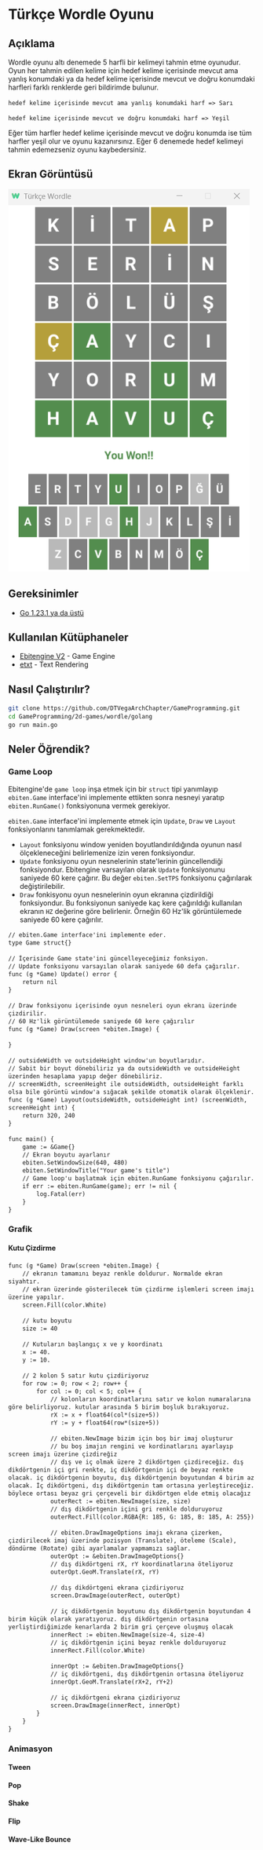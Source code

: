 # Türkçe Wordle Oyunu

## Açıklama

Wordle oyunu altı denemede 5 harfli bir kelimeyi tahmin etme oyunudur.
Oyun her tahmin edilen kelime için hedef kelime içerisinde mevcut ama yanlış konumdaki ya da hedef kelime içerisinde mevcut ve doğru konumdaki harfleri farklı renklerde geri bildirimde bulunur.

`hedef kelime içerisinde mevcut ama yanlış konumdaki harf => Sarı`

`hedef kelime içerisinde mevcut ve doğru konumdaki harf => Yeşil`

Eğer tüm harfler hedef kelime içerisinde mevcut ve doğru konumda ise tüm harfler yeşil olur ve oyunu kazanırsınız.
Eğer 6 denemede hedef kelimeyi tahmin edemezseniz oyunu kaybedersiniz.

## Ekran Görüntüsü

![Türkçe Wordle](./wordle.png)

## Gereksinimler

- [Go 1.23.1 ya da üstü](https://go.dev/)

## Kullanılan Kütüphaneler

- [Ebitengine V2](https://github.com/hajimehoshi/ebiten) - Game Engine
- [etxt](https://github.com/tinne26/etxt) - Text Rendering

## Nasıl Çalıştırılır?

```bash
git clone https://github.com/DTVegaArchChapter/GameProgramming.git
cd GameProgramming/2d-games/wordle/golang
go run main.go
```

## Neler Öğrendik?

### Game Loop

Ebitengine'de `game loop` inşa etmek için bir `struct` tipi yanımlayıp `ebiten.Game` interface'ini implemente ettikten sonra nesneyi yaratıp `ebiten.RunGame()` fonksiyonuna vermek gerekiyor.

`ebiten.Game` interface'ini implemente etmek için `Update`, `Draw` ve `Layout` fonksiyonlarını tanımlamak gerekmektedir.

- `Layout` fonksiyonu window yeniden boyutlandırıldığında oyunun nasıl ölçekleneceğini belirlemenize izin veren fonksiyondur.
- `Update` fonksiyonu oyun nesnelerinin state'lerinin güncellendiği fonksiyondur. Ebitengine varsayılan olarak `Update` fonksiyonunu saniyede 60 kere çağırır. Bu değer `ebiten.SetTPS` fonksiyonu çağırılarak değiştirilebilir.
- `Draw` fonkisyonu oyun nesnelerinin oyun ekranına çizdirildiği fonksiyondur. Bu fonksiyonun saniyede kaç kere çağırıldığı kullanılan ekranın `HZ` değerine göre belirlenir. Örneğin 60 Hz'lik görüntülemede saniyede 60 kere çağırılır.

```golang
// ebiten.Game interface'ini implemente eder.
type Game struct{}

// İçerisinde Game state'ini güncelleyeceğimiz fonksiyon.
// Update fonksiyonu varsayılan olarak saniyede 60 defa çağırılır.
func (g *Game) Update() error {
    return nil
}

// Draw fonksiyonu içerisinde oyun nesneleri oyun ekranı üzerinde çizdirilir.
// 60 Hz'lik görüntülemede saniyede 60 kere çağırılır
func (g *Game) Draw(screen *ebiten.Image) {

}

// outsideWidth ve outsideHeight window'un boyutlarıdır.
// Sabit bir boyut dönebiliriz ya da outsideWidth ve outsideHeight üzerinden hesaplama yapıp değer dönebiliriz.
// screenWidth, screenHeight ile outsideWidth, outsideHeight farklı olsa bile görüntü window'a sığacak şekilde otomatik olarak ölçeklenir.
func (g *Game) Layout(outsideWidth, outsideHeight int) (screenWidth, screenHeight int) {
    return 320, 240
}

func main() {
    game := &Game{}
    // Ekran boyutu ayarlanır
    ebiten.SetWindowSize(640, 480)
    ebiten.SetWindowTitle("Your game's title")
    // Game loop'u başlatmak için ebiten.RunGame fonksiyonu çağırılır.
    if err := ebiten.RunGame(game); err != nil {
        log.Fatal(err)
    }
}
```

### Grafik

#### Kutu Çizdirme

```golang
func (g *Game) Draw(screen *ebiten.Image) { 
    // ekranın tamamını beyaz renkle doldurur. Normalde ekran siyahtır.
    // ekran üzerinde gösterilecek tüm çizdirme işlemleri screen imajı üzerine yapılır.
    screen.Fill(color.White)

    // kutu boyutu
    size := 40

    // Kutuların başlangıç x ve y koordinatı
    x := 40.
    y := 10.

    // 2 kolon 5 satır kutu çizdiriyoruz
    for row := 0; row < 2; row++ {
        for col := 0; col < 5; col++ {
            // kolonların koordinatlarını satır ve kolon numaralarına göre belirliyoruz. kutular arasında 5 birim boşluk bırakıyoruz.
            rX := x + float64(col*(size+5))
            rY := y + float64(row*(size+5))

            // ebiten.NewImage bizim için boş bir imaj oluşturur
            // bu boş imajın rengini ve kordinatlarını ayarlayıp screen imajı üzerine çizdireğiz
            // dış ve iç olmak üzere 2 dikdörtgen çizdireceğiz. dış dikdörtgenin içi gri renkte, iç dikdörtgenin içi de beyaz renkte olacak. iç dikdörtgenin boyutu, dış dikdörtgenin boyutundan 4 birim az olacak. İç dikdörtgeni, dış dikdörtgenin tam ortasına yerleştireceğiz. böylece ortası beyaz gri çerçeveli bir dikdörtgen elde etmiş olacağız
            outerRect := ebiten.NewImage(size, size)
            // dış dikdörtgenin içini gri renkle dolduruyoruz
            outerRect.Fill(color.RGBA{R: 185, G: 185, B: 185, A: 255})

            // ebiten.DrawImageOptions imajı ekrana çizerken, çizdirilecek imaj üzerinde pozisyon (Translate), öteleme (Scale), döndürme (Rotate) gibi ayarlamalar yapmamızı sağlar.
            outerOpt := &ebiten.DrawImageOptions{}
            // dış dikdörtgeni rX, rY koordinatlarına öteliyoruz
            outerOpt.GeoM.Translate(rX, rY)

            // dış dikdörtgeni ekrana çizdiriyoruz
            screen.DrawImage(outerRect, outerOpt)

            // iç dikdörtgenin boyutunu dış dikdörtgenin boyutundan 4 birim küçük olarak yaratıyoruz. dış dikdörtgenin ortasına yerliştirdiğimizde kenarlarda 2 birim gri çerçeve oluşmuş olacak
            innerRect := ebiten.NewImage(size-4, size-4)
            // iç dikdörtgenin içini beyaz renkle dolduruyoruz
            innerRect.Fill(color.White)

            innerOpt := &ebiten.DrawImageOptions{}
            // iç dikdörtgeni, dış dikdörtgenin ortasına öteliyoruz
            innerOpt.GeoM.Translate(rX+2, rY+2)

            // iç dikdörtgeni ekrana çizdiriyoruz
            screen.DrawImage(innerRect, innerOpt)
        }
    }
}
```

### Animasyon

#### Tween

#### Pop

#### Shake

#### Flip

#### Wave-Like Bounce
